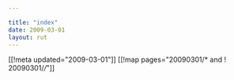 ```yaml
---

title: "index"
date: 2009-03-01
layout: rut
---
```


[[!meta updated="2009-03-01"]]
[[!map pages="20090301/* and ! 20090301/*/*"]]
